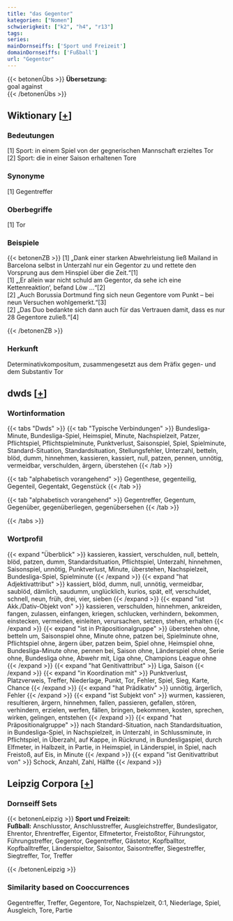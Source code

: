 ```yaml
---
title: "das Gegentor"
kategorien: ["Nomen"]
schwierigkeit: ["k2", "h4", "r13"]
tags:
series:
mainDornseiffs: ['Sport und Freizeit']
domainDornseiffs: ['Fußball']
url: "Gegentor"
---
```


{{< betonenÜbs >}}
**Übersetzung:**  
goal against  
{{< /betonenÜbs >}}

## Wiktionary [[+](https://de.wiktionary.org/wiki/Gegentor)]

### Bedeutungen
[1] Sport: in einem Spiel von der gegnerischen Mannschaft erzieltes Tor  
[2] Sport: die in einer Saison erhaltenen Tore  

### Synonyme
[1] Gegentreffer  

### Oberbegriffe
[1] Tor  

### Beispiele
{{< betonenZB >}}
[1] „Dank einer starken Abwehrleistung ließ Mailand in Barcelona selbst in Unterzahl nur ein Gegentor zu und rettete den Vorsprung aus dem Hinspiel über die Zeit.“[1]  
[1] „‚Er allein war nicht schuld am Gegentor, da sehe ich eine Kettenreaktion‘, befand Löw …“[2]  
[2] „Auch Borussia Dortmund fing sich neun Gegentore vom Punkt – bei neun Versuchen wohlgemerkt.“[3]  
[2] „Das Duo bedankte sich dann auch für das Vertrauen damit, dass es nur 28 Gegentore zuließ.“[4]  

{{< /betonenZB >}}
### Herkunft
Determinativkompositum, zusammengesetzt aus dem Präfix gegen- und dem Substantiv Tor  



## dwds [[+](https://www.dwds.de/wb/Gegentor)]

### Wortinformation
{{< tabs "Dwds" >}}
{{< tab "Typische Verbindungen" >}}
Bundesliga-Minute, Bundesliga-Spiel, Heimspiel, Minute, Nachspielzeit, Patzer, Pflichtspiel, Pflichtspielminute, Punktverlust, Saisonspiel, Spiel, Spielminute, Standard-Situation, Standardsituation, Stellungsfehler, Unterzahl, betteln, blöd, dumm, hinnehmen, kassieren, kassiert, null, patzen, pennen, unnötig, vermeidbar, verschulden, ärgern, überstehen
{{< /tab >}}

{{< tab "alphabetisch vorangehend" >}}
Gegenthese, gegenteilig, Gegenteil, Gegentakt, Gegenstück
{{< /tab >}}

{{< tab "alphabetisch vorangehend" >}}
Gegentreffer, Gegentum, Gegenüber, gegenüberliegen, gegenübersehen
{{< /tab >}}

{{< /tabs >}}

### Wortprofil
{{< expand "Überblick" >}} kassieren, kassiert, verschulden, null, betteln, blöd, patzen, dumm, Standardsituation, Pflichtspiel, Unterzahl, hinnehmen, Saisonspiel, unnötig, Punktverlust, Minute, überstehen, Nachspielzeit, Bundesliga-Spiel, Spielminute {{< /expand >}}
{{< expand "hat Adjektivattribut" >}} kassiert, blöd, dumm, null, unnötig, vermeidbar, saublöd, dämlich, saudumm, unglücklich, kurios, spät, elf, verschuldet, schnell, neun, früh, drei, vier, sieben {{< /expand >}}
{{< expand "ist Akk./Dativ-Objekt von" >}} kassieren, verschulden, hinnehmen, ankreiden, fangen, zulassen, einfangen, kriegen, schlucken, verhindern, bekommen, einstecken, vermeiden, einleiten, verursachen, setzen, stehen, erhalten {{< /expand >}}
{{< expand "ist in Präpositionalgruppe" >}} überstehen ohne, betteln um, Saisonspiel ohne, Minute ohne, patzen bei, Spielminute ohne, Pflichtspiel ohne, ärgern über, patzen beim, Spiel ohne, Heimspiel ohne, Bundesliga-Minute ohne, pennen bei, Saison ohne, Länderspiel ohne, Serie ohne, Bundesliga ohne, Abwehr mit, Liga ohne, Champions League ohne {{< /expand >}}
{{< expand "hat Genitivattribut" >}} Liga, Saison {{< /expand >}}
{{< expand "in Koordination mit" >}} Punktverlust, Platzverweis, Treffer, Niederlage, Punkt, Tor, Fehler, Spiel, Sieg, Karte, Chance {{< /expand >}}
{{< expand "hat Prädikativ" >}} unnötig, ärgerlich, Fehler {{< /expand >}}
{{< expand "ist Subjekt von" >}} wurmen, kassieren, resultieren, ärgern, hinnehmen, fallen, passieren, gefallen, stören, verhindern, erzielen, werfen, fällen, bringen, bekommen, kosten, sprechen, wirken, gelingen, entstehen {{< /expand >}}
{{< expand "hat Präpositionalgruppe" >}} nach Standard-Situation, nach Standardsituation, in Bundesliga-Spiel, in Nachspielzeit, in Unterzahl, in Schlussminute, in Pflichtspiel, in Überzahl, auf Kappe, in Rückrund, in Bundesligaspiel, durch Elfmeter, in Halbzeit, in Partie, in Heimspiel, in Länderspiel, in Spiel, nach Freistoß, auf Eis, in Minute {{< /expand >}}
{{< expand "ist Genitivattribut von" >}} Schock, Anzahl, Zahl, Hälfte {{< /expand >}}

## Leipzig Corpora [[+](https://corpora.uni-leipzig.de/en/res?word=Gegentor&corpusId=deu_newscrawl-public_2018)]

### Dornseiff Sets
{{< betonenLeipzig >}}
**Sport und Freizeit:**  
**Fußball:** Anschlusstor, Anschlusstreffer, Ausgleichstreffer, Bundesligator, Ehrentor, Ehrentreffer, Eigentor, Elfmetertor, Freistoßtor, Führungstor, Führungstreffer, Gegentor, Gegentreffer, Gästetor, Kopfballtor, Kopfballtreffer, Länderspieltor, Saisontor, Saisontreffer, Siegestreffer, Siegtreffer, Tor, Treffer  

{{< /betonenLeipzig >}}

### Similarity based on Cooccurrences
Gegentreffer, Treffer, Gegentore, Tor, Nachspielzeit, 0:1, Niederlage, Spiel, Ausgleich, Tore, Partie

